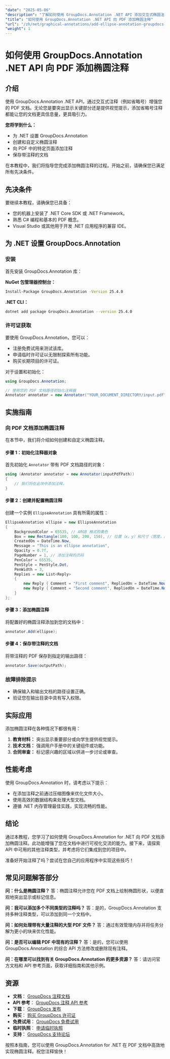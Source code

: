 ```yaml
---
"date": "2025-05-06"
"description": "了解如何使用 GroupDocs.Annotation .NET API 添加交互式椭圆注释，从而增强 PDF 文档的体验。本指南为开发人员提供分步说明。"
"title": "如何使用 GroupDocs.Annotation .NET API 向 PDF 添加椭圆注释"
"url": "/zh/net/graphical-annotations/add-ellipse-annotation-groupdocs-annotation-dotnet/"
"weight": 1
---
```


# 如何使用 GroupDocs.Annotation .NET API 向 PDF 添加椭圆注释

## 介绍

使用 GroupDocs.Annotation .NET API，通过交互式注释（例如省略号）增强您的 PDF 文档。无论您是要突出显示关键部分还是提供视觉提示，添加省略号注释都能让您的文档更具信息量，更具吸引力。

**您将学到什么：**
- 为 .NET 设置 GroupDocs.Annotation
- 创建和自定义椭圆注释
- 向 PDF 中的特定页面添加注释
- 保存带注释的文档

在本教程中，我们将指导您完成添加椭圆注释的过程。开始之前，请确保您已满足所有先决条件。

## 先决条件

要继续本教程，请确保您已具备：
- 您的机器上安装了 .NET Core SDK 或 .NET Framework。
- 熟悉 C# 编程和基本的 PDF 概念。
- Visual Studio 或其他用于开发 .NET 应用程序的兼容 IDE。

## 为 .NET 设置 GroupDocs.Annotation

### 安装

首先安装 GroupDocs.Annotation 库：

**NuGet 包管理器控制台：**
```bash
Install-Package GroupDocs.Annotation -Version 25.4.0
```

**.NET CLI：**
```bash
dotnet add package GroupDocs.Annotation --version 25.4.0
```

### 许可证获取

要使用 GroupDocs.Annotation，您可以：
- 注册免费试用来测试该库。
- 申请临时许可证以无限制探索所有功能。
- 购买长期项目的许可证。

对于设置和初始化：
```csharp
using GroupDocs.Annotation;

// 使用您的 PDF 文档路径初始化注释器
Annotator annotator = new Annotator("YOUR_DOCUMENT_DIRECTORY/input.pdf");
```

## 实施指南

### 向 PDF 文档添加椭圆注释

在本节中，我们将介绍如何创建和自定义椭圆注释。

#### 步骤 1：初始化注释器对象

首先初始化 `Annotator` 带有 PDF 文档路径的对象：
```csharp
using (Annotator annotator = new Annotator(inputPdfPath))
{
    // 我们将在此块中添加注释。
}
```

#### 步骤 2：创建并配置椭圆注释

创建一个实例 `EllipseAnnotation` 具有所需的属性：
```csharp
EllipseAnnotation ellipse = new EllipseAnnotation
{
    BackgroundColor = 65535, // ARGB 格式的黄色
    Box = new Rectangle(100, 100, 200, 150), // 位置（x，y）和尺寸（宽度，高度）
    CreatedOn = DateTime.Now,
    Message = "This is an ellipse annotation",
    Opacity = 0.7f,
    PageNumber = 1, // 添加注释的页码
    PenColor = 65535,
    PenStyle = PenStyle.Dot,
    PenWidth = 3,
    Replies = new List<Reply>
    {
        new Reply { Comment = "First comment", RepliedOn = DateTime.Now },
        new Reply { Comment = "Second comment", RepliedOn = DateTime.Now }
    }
};
```

#### 步骤 3：添加椭圆注释

将配置好的椭圆注释添加到您的文档中：
```csharp
annotator.Add(ellipse);
```

#### 步骤 4：保存带注释的文档

将带注释的 PDF 保存到指定的输出路径：
```csharp
annotator.Save(outputPath);
```

### 故障排除提示

- 确保输入和输出文档的路径设置正确。
- 验证您在输出目录中具有写入权限。

## 实际应用

添加椭圆注释在各种情况下都很有用：
1. **教育材料：** 突出显示重要部分或向学生提供视觉提示。
2. **技术文档：** 强调用户手册中的关键组件或功能。
3. **合同审查：** 标记感兴趣的区域以供进一步讨论或审查。

## 性能考虑

使用 GroupDocs.Annotation 时，请考虑以下提示：
- 在添加注释之前通过压缩图像来优化文件大小。
- 使用高效的数据结构来处理大型文档。
- 遵循 .NET 内存管理最佳实践，实现流畅的性能。

## 结论

通过本教程，您学习了如何使用 GroupDocs.Annotation for .NET 向 PDF 文档添加椭圆注释。此功能增强了您在文档中进行可视化交流的能力。接下来，请探索 API 中可用的其他注释类型，并考虑将它们集成到您的项目中。

准备好开始注释了吗？尝试在您自己的应用程序中实现这些技巧！

## 常见问题解答部分

**问：什么是椭圆注释？**
答：椭圆注释允许您在 PDF 文档上绘制椭圆形状，以便直观地突出显示或标记信息。

**问：我可以添加多个不同类型的注释吗？**
答：是的，GroupDocs.Annotation 支持多种注释类型，可以添加到同一个文档中。

**问：如何处理带有大量注释的大型 PDF 文件？**
答：通过有效管理内存并将任务分解为更小的块来优化性能。

**问：是否可以编辑 PDF 中现有的注释？**
答：是的，您可以使用 GroupDocs.Annotation 的综合 API 方法修改或删除现有注释。

**问：在哪里可以找到有关 GroupDocs.Annotation 的更多资源？**
答：请访问官方文档和 API 参考页面，获取详细指南和其他示例。

## 资源
- **文档**： [GroupDocs 注释文档](https://docs.groupdocs.com/annotation/net/)
- **API 参考**： [GroupDocs 注释 API 参考](https://reference.groupdocs.com/annotation/net/)
- **下载**： [GroupDocs 发布](https://releases.groupdocs.com/annotation/net/)
- **购买**： [购买 GroupDocs 许可证](https://purchase.groupdocs.com/buy)
- **免费试用**： [GroupDocs 免费试用](https://releases.groupdocs.com/annotation/net/)
- **临时执照**： [申请临时执照](https://purchase.groupdocs.com/temporary-license/)
- **支持**： [GroupDocs 支持论坛](https://forum.groupdocs.com/c/annotation/)

按照本指南，您可以使用 GroupDocs.Annotation for .NET 在 PDF 文档中高效地实现椭圆注释。祝您注释愉快！